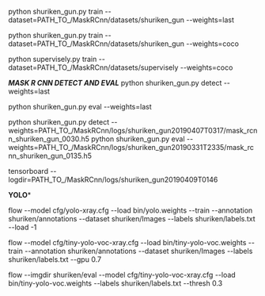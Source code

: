 python shuriken_gun.py train --dataset=PATH_TO_/MaskRCnn/datasets/shuriken_gun --weights=last

python shuriken_gun.py train --dataset=PATH_TO_/MaskRCnn/datasets/shuriken_gun --weights=coco

python supervisely.py train --dataset=PATH_TO_/MaskRCnn/datasets/supervisely --weights=coco

***MASK R CNN DETECT AND EVAL***
python shuriken_gun.py detect --weights=last

python shuriken_gun.py eval --weights=last


python shuriken_gun.py detect --weights=PATH_TO_/MaskRCnn/logs/shuriken_gun20190407T0317/mask_rcnn_shuriken_gun_0030.h5
python shuriken_gun.py eval --weights=PATH_TO_/MaskRCnn/logs/shuriken_gun20190331T2335/mask_rcnn_shuriken_gun_0135.h5

tensorboard --logdir=PATH_TO_/MaskRCnn/logs/shuriken_gun20190409T0146

**YOLO***

flow --model cfg/yolo-xray.cfg --load bin/yolo.weights --train --annotation shuriken/annotations --dataset shuriken/Images --labels shuriken/labels.txt --load -1

flow --model cfg/tiny-yolo-voc-xray.cfg --load bin/tiny-yolo-voc.weights --train --annotation shuriken/annotations --dataset shuriken/Images --labels shuriken/labels.txt --gpu 0.7

flow --imgdir shuriken/eval --model cfg/tiny-yolo-voc-xray.cfg --load bin/tiny-yolo-voc.weights --labels shuriken/labels.txt --thresh 0.3